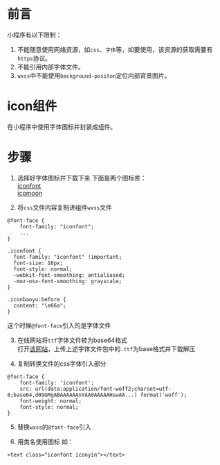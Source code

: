 # 前言
小程序有以下限制：
1. 不能随意使用网络资源，如`css`、`字体`等，如要使用，该资源的获取需要有`https`协议。
2. 不能引用内部字体文件。
3. `wxss`中不能使用`background-positon`定位内部背景图片。

# icon组件
在小程序中使用字体图标并封装成组件。

# 步骤
[1]:https://www.iconfont.cn/?spm=a313x.7781069.1998910419.d4d0a486a
[2]:https://icomoon.io/app/#/select
[3]:https://transfonter.org/

1. 选择好字体图标并下载下来
下面是两个图标库：    
[iconfont][1]    
[icomoon][2]


2. 将`css`文件内容复制进组件`wxss`文件
```
@font-face {
    font-family: "iconfont";
    ...
}

.iconfont {
  font-family: "iconfont" !important;
  font-size: 16px;
  font-style: normal;
  -webkit-font-smoothing: antialiased;
  -moz-osx-font-smoothing: grayscale;
}

.iconbaoyu:before {
  content: "\e66a";
}

```
这个时候`@font-face`引入的是字体文件


3. 在线网站将`ttf`字体文件转为base64格式   
打开[该网站][3]，上传上述字体文件包中的`.ttf`为base格式并下载解压


4. 复制转换文件的css字体引入部分    
```
@font-face {
    font-family: 'iconfont';
    src: url(data:application/font-woff2;charset=utf-8;base64,d09GMgABAAAAAAnYAA0AAAAAHswAA...) format('woff');
    font-weight: normal;
    font-style: normal;
}
```

5. 替换`wxss`的`@font-face`引入


6. 用类名使用图标
如：
```
<text class="iconfont iconyin"></text>
```
